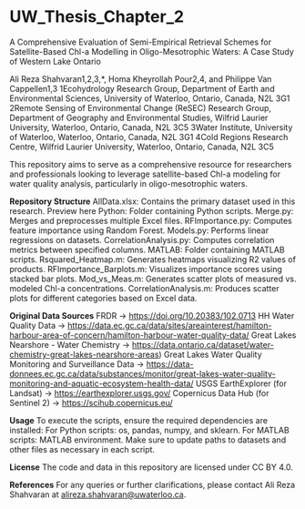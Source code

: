 # UW_Thesis_Chapter_2

A Comprehensive Evaluation of Semi-Empirical Retrieval Schemes for Satellite-Based Chl-a Modelling in Oligo-Mesotrophic Waters: A Case Study of Western Lake Ontario

Ali Reza Shahvaran1,2,3,*, Homa Kheyrollah Pour2,4, and Philippe Van Cappellen1,3
1Ecohydrology Research Group, Department of Earth and Environmental Sciences, University of Waterloo, Ontario, Canada, N2L 3G1
2Remote Sensing of Environmental Change (ReSEC) Research Group, Department of Geography and Environmental Studies, Wilfrid Laurier University, Waterloo, Ontario, Canada, N2L 3C5
3Water Institute, University of Waterloo, Waterloo, Ontario, Canada, N2L 3G1
4Cold Regions Research Centre, Wilfrid Laurier University, Waterloo, Ontario, Canada, N2L 3C5


This repository aims to serve as a comprehensive resource for researchers and professionals looking to leverage satellite-based Chl-a modeling for water quality analysis, particularly in oligo-mesotrophic waters.


**Repository Structure**
AllData.xlsx: Contains the primary dataset used in this research. Preview here
Python: Folder containing Python scripts.
  Merge.py: Merges and preprocesses multiple Excel files.
  RFImportance.py: Computes feature importance using Random Forest.
  Models.py: Performs linear regressions on datasets.
  CorrelationAnalysis.py: Computes correlation metrics between specified columns.
MATLAB: Folder containing MATLAB scripts.
  Rsquared_Heatmap.m: Generates heatmaps visualizing R2 values of products.
  RFImportance_Barplots.m: Visualizes importance scores using stacked bar plots.
  Mod_vs_Meas.m: Generates scatter plots of measured vs. modeled Chl-a concentrations.
  CorrelationAnalysis.m: Produces scatter plots for different categories based on Excel data.


**Original Data Sources**
FRDR → https://doi.org/10.20383/102.0713
HH Water Quality Data → https://data.ec.gc.ca/data/sites/areainterest/hamilton-harbour-area-of-concern/hamilton-harbour-water-quality-data/
Great Lakes Nearshore - Water Chemistry → https://data.ontario.ca/dataset/water-chemistry-great-lakes-nearshore-areas) 
Great Lakes Water Quality Monitoring and Surveillance Data → https://data-donnees.ec.gc.ca/data/substances/monitor/great-lakes-water-quality-monitoring-and-aquatic-ecosystem-health-data/
USGS EarthExplorer (for Landsat) → https://earthexplorer.usgs.gov/
Copernicus Data Hub (for Sentinel 2) → https://scihub.copernicus.eu/


**Usage**
To execute the scripts, ensure the required dependencies are installed:
For Python scripts: os, pandas, numpy, and sklearn.
For MATLAB scripts: MATLAB environment.
Make sure to update paths to datasets and other files as necessary in each script.


**License**
The code and data in this repository are licensed under CC BY 4.0.


**References**
For any queries or further clarifications, please contact Ali Reza Shahvaran at alireza.shahvaran@uwaterloo.ca.

